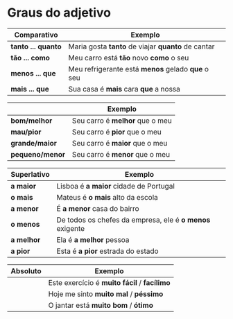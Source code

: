 # Graus do adjetivo

| Comparativo | Exemplo |
| -- | -- |
| **tanto ... quanto** | Maria gosta **tanto** de viajar **quanto** de cantar |
| **tão ... como**     | Meu carro está **tão** novo **como** o seu |
| **menos ... que**    | Meu refrigerante está **menos** gelado **que** o seu |
| **mais ... que**     | Sua casa é **mais** cara **que** a nossa |

|| Exemplo |
| -- | -- |
| **bom/melhor**    | Seu carro é **melhor** que o meu |
| **mau/pior**      | Seu carro é **pior** que o meu |
| **grande/maior**  | Seu carro é **maior** que o meu |
| **pequeno/menor** | Seu carro é **menor** que o meu|

| Superlativo | Exemplo |
| -- | -- |
| **a maior**  | Lisboa é **a maior** cidade de Portugal |
| **o mais**   | Mateus é **o mais** alto da escola |
| **a menor**  | É **a menor** casa do bairro |
| **o menos**  | De todos os chefes da empresa, ele é **o menos** exigente |
| **a melhor** | Ela é **a melhor** pessoa |
| **a pior**   | Esta é **a pior** estrada do estado |

| Absoluto | Exemplo |
| -- | -- |
|| Este exercício é **muito fácil** / **facílimo** |
|| Hoje me sinto **muito  mal** / **péssimo** |
|| O jantar está **muito bom** / **ótimo** |

